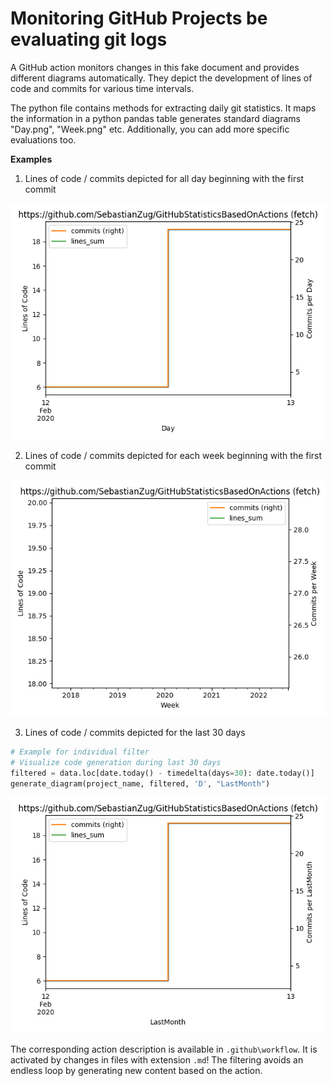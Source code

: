 # Monitoring GitHub Projects be evaluating git logs

A GitHub action monitors changes in this fake document and provides different diagrams automatically. They depict the development of lines of code and commits for various time intervals. 

The python file contains methods for extracting daily git statistics. It maps the information in a python pandas table generates standard diagrams "Day.png", "Week.png" etc. Additionally, you can add more specific evaluations too.

__Examples__

1. Lines of code / commits depicted for all day beginning with the first commit

![Alt text](/statistics/Day.png?raw=true "Daily Changes")

2. Lines of code / commits depicted for each week beginning with the first commit

![Alt text](/statistics/Week.png?raw=true "Weekly Changes")

3. Lines of code / commits depicted for the last 30 days

```python
# Example for individual filter
# Visualize code generation during last 30 days
filtered = data.loc[date.today() - timedelta(days=30): date.today()]
generate_diagram(project_name, filtered, 'D', "LastMonth")
```
![Alt text](/statistics/LastMonth.png?raw=true "Last 30 days")

The corresponding action description is available in `.github\workflow`. It is activated by changes in files with extension `.md`! The filtering avoids an endless loop by generating new content based on the action.
